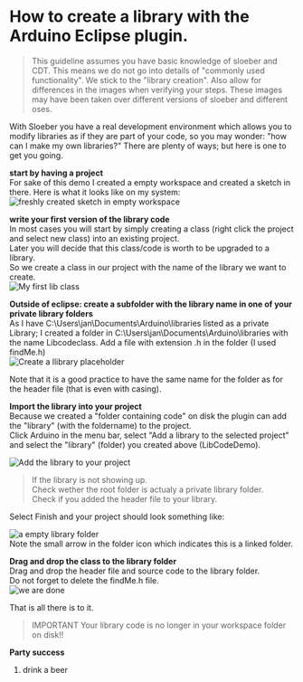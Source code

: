 How to create a library with the Arduino Eclipse plugin.  
==  
  
>This guideline assumes you have basic knowledge of sloeber and CDT. This means we do not go into details of "commonly used functionality". We stick to the "library creation". Also allow for differences in the images when verifying your steps. These images may have been taken over different versions of sloeber and different oses.  
  
With Sloeber you have a real development environment which allows you to modify libraries as if they are part of your code, so you may wonder: "how can I make my own libraries?" There are plenty of ways; but here is one to get you going.  
  
**start by having a project**  
For sake of this demo I created a empty workspace and created a sketch in there.
Here is what it looks like on my system:   
 ![freshly created sketch in empty workspace](http://eclipse.baeyens.it/img/lib_demo_1.PNG)  


**write your first version of the library code**  
In most cases you will start by simply creating a class (right click the project and select new class) into an existing project.  
Later you will decide that this class/code is worth to be upgraded to a library.  
So we create a class in our project with the name of the library we want to create.  
![My first lib class](http://eclipse.baeyens.it/img/lib_demo_2.PNG)  
  
**Outside of eclipse: create a subfolder with the library name in one of your private library folders**  
As I have C:\Users\jan\Documents\Arduino\libraries listed as a private Library;  I created a folder in C:\Users\jan\Documents\Arduino\libraries with the name Libcodeclass. 
Add a file with extension .h in the folder (I used findMe.h)   
![Create a llibrary placeholder](http://eclipse.baeyens.it/img/lib_demo_3.PNG)  
  
Note that it is a good practice to have the same name for the folder as for the header file (that is even with casing).  
  
**Import the library into your project**  
Because we created a "folder containing code" on disk the plugin can add the "library" (with the foldername) to the project.  
Click Arduino in the menu bar, select "Add a library to the selected project" and select the "library" (folder) you created above (LibCodeDemo).  
  
![Add the library to your project](http://eclipse.baeyens.it/img/lib_demo_4.png)  
>If the library is not showing up.  
Check wether the root folder is actualy a private library folder.  
Check if you added the header file to your library.  
  
Select Finish and your project should look something like:  
  
![a empty library folder](http://eclipse.baeyens.it/img/lib_demo_5.PNG)  
Note the small arrow in the folder icon which indicates this is a linked folder.  
  
**Drag and drop the class to the library folder**  
Drag and drop the header file and source code to the library folder.  
Do not forget to delete the findMe.h file.  
![we are done](http://eclipse.baeyens.it/img/lib_demo_6.PNG)  
  
That is all there is to it.  

>IMPORTANT Your library code is no longer in your workspace folder on disk!!




 **Party success**

 1. drink a beer

